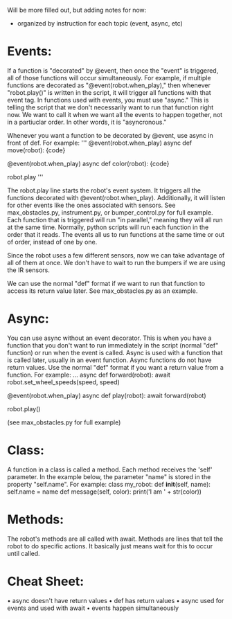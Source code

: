 Will be more filled out, but adding notes for now:
- organized by instruction for each topic (event, async, etc) 


# Events:
If a function is "decorated" by @event, then once the "event" is triggered, all of those functions will occur simultaneously. For example, if multiple functions are decorated as "@event(robot.when_play)," then whenever "robot.play()" is written in the script, it will trigger all functions with that event tag. In functions used with events, you must use "async." This is telling the script that we don't necessarily want to run that function right now. We want to call it when we want all the events to happen together, not in a partiuclar order. In other words, it is "asyncronous." 

Whenever you want a function to be decorated by @event, use async in front of def. For example:
'''
@event(robot.when_play)
  async def move(robot):
    {code}

   
   
@event(robot.when_play)
  async def color(robot):
    {code}

    
robot.play
'''

The robot.play line starts the robot's event system. It triggers all the functions decorated with @event(robot.when_play). Additionally, it will listen for other events like the ones associated with sensors. See max_obstacles.py, instrument.py, or bumper_control.py for full example. Each function that is triggered will run "in parallel," meaning they will all run at the same time. Normally, python scripts will run each function in the order that it reads. The events all us to run functions at the same time or out of order, instead of one by one. 

Since the robot uses a few different sensors, now we can take advantage of all of them at once. We don't have to wait to run the bumpers if we are using the IR sensors. 

We can use the normal "def" format if we want to run that function to access its return value later. See max_obstacles.py as an example.

# Async:
You can use async without an event decorator. This is when you have a function that you don't want to run immediately in the script (normal "def" function) or run when the event is called. Async is used with a function that is called later, usually in an event function. Async functions do not have return values. Use the normal "def" format if you want a return value from a function. For example:
...
async def forward(robot):
    await robot.set_wheel_speeds(speed, speed)
    
@event(robot.when_play)
async def play(robot):
    await forward(robot)

robot.play()

(see max_obstacles.py for full example)

# Class:
A function in a class is called a method. Each method receives the 'self' parameter. In the example below, the parameter "name" is stored in the property "self.name". For example:
class my_robot:
    def __init__(self, name):
        self.name = name
    def message(self, color):
        print('I am ' + str(color))

# Methods:
The robot's methods are all called with await. Methods are lines that tell the robot to do specific actions. It basically just means wait for this to occur until called.


# Cheat Sheet:
• async doesn't have return values
• def has return values
• async used for events and used with await
• events happen simultaneously
